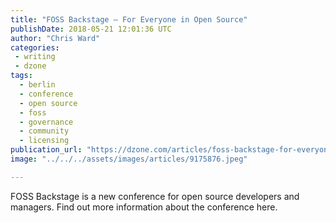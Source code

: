 ```yaml
---
title: "FOSS Backstage – For Everyone in Open Source"
publishDate: 2018-05-21 12:01:36 UTC
author: "Chris Ward"
categories:
 - writing
 - dzone
tags:
  - berlin
  - conference
  - open source
  - foss
  - governance
  - community
  - licensing
publication_url: "https://dzone.com/articles/foss-backstage-for-everyone-in-open-source"
image: "../../../assets/images/articles/9175876.jpeg"

---
```

FOSS Backstage is a new conference for open source developers and managers. Find out more information about the conference here.

